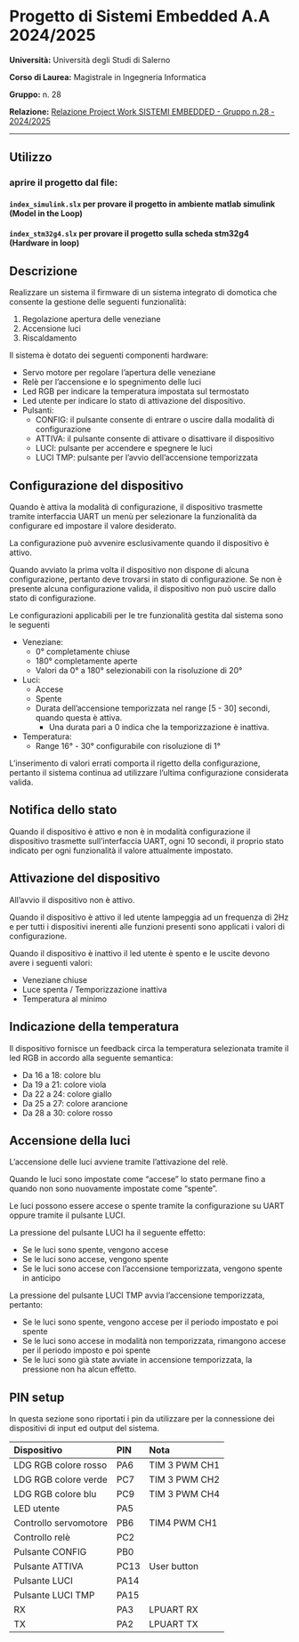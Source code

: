 # Progetto di Sistemi Embedded A.A 2024/2025

**Università:** Università degli Studi di Salerno

**Corso di Laurea:** Magistrale in Ingegneria Informatica

**Gruppo:** n. 28

**Relazione:** [Relazione Project Work SISTEMI EMBEDDED - Gruppo n.28 - 2024/2025](https://docs.google.com/document/d/1zWR1HbPM4Rj4tx8CWz6kViwjbDuj_L3I6IeZw9DyaNM/edit?usp=sharing)

---
## Utilizzo

### aprire il progetto dal file: 
#### **`index_simulink.slx`** per provare il progetto in ambiente matlab simulink (Model in the Loop) 
#### **`index_stm32g4.slx`** per provare il progetto sulla scheda stm32g4 (Hardware in loop)

## Descrizione

Realizzare un sistema il firmware di un sistema integrato di domotica che consente la gestione delle seguenti funzionalità:

1. Regolazione apertura delle veneziane  
2. Accensione luci  
3. Riscaldamento

Il sistema è dotato dei seguenti componenti hardware:

* Servo motore per regolare l’apertura delle veneziane  
* Relè per l’accensione e lo spegnimento delle luci  
* Led RGB per indicare la temperatura impostata sul termostato  
* Led utente per indicare lo stato di attivazione del dispositivo.   
* Pulsanti:  
  * CONFIG: il pulsante consente di entrare o uscire dalla modalità di configurazione  
  * ATTIVA: il pulsante consente di attivare o disattivare il dispositivo  
  * LUCI: pulsante per accendere e spegnere le luci  
  * LUCI TMP: pulsante per l’avvio dell’accensione temporizzata

## Configurazione del dispositivo

Quando è attiva la modalità di configurazione, il dispositivo trasmette tramite interfaccia UART un menù per selezionare la funzionalità da configurare ed impostare il valore desiderato.

La configurazione può avvenire esclusivamente quando il dispositivo è attivo.

Quando avviato la prima volta il dispositivo non dispone di alcuna configurazione, pertanto deve trovarsi in stato di configurazione. Se non è presente alcuna configurazione valida, il dispositivo non può uscire dallo stato di configurazione.

Le configurazioni applicabili per le tre funzionalità gestita dal sistema sono le seguenti

* Veneziane:  
  * 0° completamente chiuse  
  * 180° completamente aperte  
  * Valori da 0° a 180° selezionabili con la risoluzione di 20°  
* Luci:  
  * Accese  
  * Spente  
  * Durata dell’accensione temporizzata nel range \[5 \- 30\] secondi, quando questa è attiva.  
    * Una durata pari a 0 indica che la temporizzazione è inattiva.  
* Temperatura:  
  * Range 16° \- 30° configurabile con risoluzione di 1°

L’inserimento di valori errati comporta il rigetto della configurazione, pertanto il sistema continua ad utilizzare l’ultima configurazione considerata valida.

## Notifica dello stato

Quando il dispositivo è attivo e non è in modalità configurazione il dispositivo trasmette sull’interfaccia UART, ogni 10 secondi, il proprio stato indicato per ogni funzionalità il valore attualmente impostato.

## Attivazione del dispositivo

All’avvio il dispositivo non è attivo.

Quando il dispositivo è attivo il led utente lampeggia ad un frequenza di 2Hz e per tutti i dispositivi inerenti alle funzioni presenti sono applicati i valori di configurazione.

Quando il dispositivo è inattivo il led utente è spento e le uscite devono avere i seguenti valori:

- Veneziane chiuse  
- Luce spenta / Temporizzazione inattiva  
- Temperatura al minimo

## Indicazione della temperatura

Il dispositivo fornisce un feedback circa la temperatura selezionata tramite il led RGB in accordo alla seguente semantica:

- Da 16 a 18: colore blu  
- Da 19 a 21: colore viola  
- Da 22 a 24: colore giallo  
- Da 25 a 27: colore arancione  
- Da 28 a 30: colore rosso

## Accensione della luci

L’accensione delle luci avviene tramite l’attivazione del relè. 

Quando le luci sono impostate come “accese” lo stato permane fino a quando non sono nuovamente impostate come “spente”.

Le luci possono essere accese o spente tramite la configurazione su UART oppure tramite il pulsante LUCI.

La pressione del pulsante LUCI ha il seguente effetto:

- Se le luci sono spente, vengono accese  
- Se le luci sono accese, vengono spente  
- Se le luci sono accese con l’accensione temporizzata, vengono spente in anticipo

La pressione del pulsante LUCI TMP avvia l’accensione temporizzata, pertanto:

- Se le luci sono spente, vengono accese per il periodo impostato e poi spente  
- Se le luci sono accese in modalità non temporizzata, rimangono accese per il periodo imposto e poi spente  
- Se le luci sono già state avviate in accensione temporizzata, la pressione non ha alcun effetto.

## PIN setup

In questa sezione sono riportati i pin da utilizzare per la connessione dei dispositivi di input ed output del sistema.

| Dispositivo | PIN | Nota |
| :---- | :---- | :---- |
| LDG RGB colore rosso | PA6 | TIM 3 PWM CH1 |
| LDG RGB colore verde | PC7 | TIM 3 PWM CH2 |
| LDG RGB colore blu | PC9 | TIM 3 PWM CH4 |
| LED utente | PA5 |  |
| Controllo servomotore | PB6 | TIM4 PWM CH1 |
| Controllo relè | PC2 |  |
| Pulsante CONFIG | PB0 |  |
| Pulsante ATTIVA | PC13 | User button |
| Pulsante LUCI | PA14 |  |
| Pulsante LUCI TMP | PA15 |  |
| RX | PA3 | LPUART RX |
| TX | PA2  | LPUART TX |

